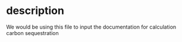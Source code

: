 # description
We would be using this file to input the documentation for calculation carbon sequestration